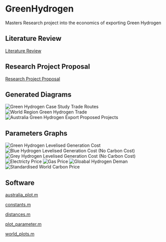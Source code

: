 # GreenHydrogen
Masters Research project into the economics of exporting Green Hydrogen

## Literature Review
[Literature Review](/Assets/LiteratureReview.pdf)
## Research Project Proposal
[Research Project Proposal](/Assets/ResearchProposal.pdf)  

## Generated Diagrams
![Green Hydrogen Case Study Trade Routes](/Software/Graphs/worldmap1.png)
![World Region Green Hydrogen Trade](/Software/Graphs/worldmap2.png)
![Australia Green Hydrogen Export Proposed Projects](/Software/Graphs/australia.png)

## Parameters Graphs
![Green Hydrogen Levelised Generation Cost](/Software/Graphs/Green%20Hydrogen%20Levelised%20Generation%20Cost.png)
![Blue Hydrogen Levelised Generation Cost (No Carbon Cost)](/Software/Graphs/Blue%20Hydrogen%20Levelised%20Generation%20Cost%20(No%20Carbon%20Cost).png)
![Grey Hydrogen Levelised Generation Cost (No Carbon Cost)](/Software/Graphs/Grey%20Hydrogen%20Levelised%20Generation%20Cost%20(No%20Carbon%20Cost).png)
![Electricty Price](/Software/Graphs/Electricty%20Price.png)
![Gas Price](/Graphs/Gas%20Price.png)
![Gloabal Hydrogen Deman](/Software/Graphs/Gloabal%20Hydrogen%20Demand.png)
![Standardised World Carbon Price](/Software/Graphs/Standardised%20World%20Carbon%20Price.png)
## Software
[australia_plot.m](/Scripts/australia_plot.m)

[constants.m](/Scripts/constants.m)

[distances.m](/Scripts/distances.m)

[plot_parameter.m](/Scripts/plot_parameter.m)

[world_plots.m](/Scripts/world_plots.m)
